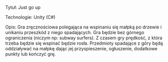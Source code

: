 Tytuł: Just go up


Technologie: Unity (C#)

Opis: Gra zręcznościowa polegająca na wspinaniu się małpką po drzewie i unikaniu przeszkód z niego spadających. Gra będzie bez górnego ograniczenia (niczym np: subway surfers). Z czasem gry prędkość, z która trzeba będzie się wspinać będzie rosła. Przedmioty spadające z góry będą oddziaływać na małpkę dając jej przyspieszenie, ogłuszenie, dodatkowe punkty lub kończyć grę.
